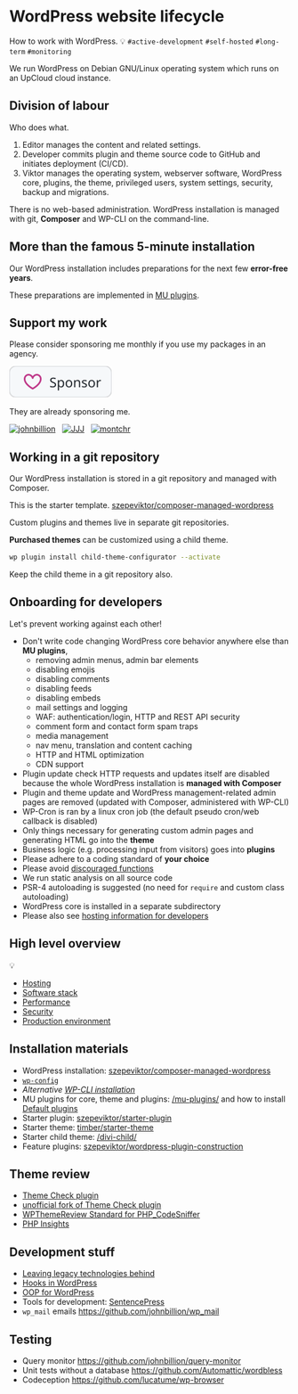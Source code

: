 # WordPress website lifecycle

How to work with WordPress. :bulb: `#active-development` `#self-hosted` `#long-term` `#monitoring`

We run WordPress on Debian GNU/Linux operating system which runs on an UpCloud cloud instance.

## Division of labour

Who does what.

1. Editor manages the content and related settings.
2. Developer commits plugin and theme source code to GitHub and initiates deployment (CI/CD).
3. Viktor manages the operating system, webserver software, WordPress core, plugins, the theme,
    privileged users, system settings, security, backup and migrations.

There is no web-based administration.
WordPress installation is managed with git, **Composer** and WP-CLI on the command-line.

## More than the famous 5-minute installation

Our WordPress installation includes preparations for the next few **error-free years**.

These preparations are implemented in [MU plugins](/mu-plugins/).

## Support my work

Please consider sponsoring me monthly if you use my packages in an agency.

[![Sponsor](https://github.com/szepeviktor/.github/raw/master/.github/assets/github-like-sponsor-button.svg)](https://github.com/sponsors/szepeviktor)

They are already sponsoring me.

[<img src="https://github.com/johnbillion.png" width="50px" alt="johnbillion">](https://github.com/johnbillion)&nbsp;&nbsp;
[<img src="https://github.com/JJJ.png" width="50px" alt="JJJ">](https://github.com/JJJ)&nbsp;&nbsp;
[<img src="https://github.com/montchr.png" width="50px" alt="montchr">](https://github.com/montchr)&nbsp;&nbsp;

## Working in a git repository

Our WordPress installation is stored in a git repository
and managed with Composer.

This is the starter template.
[szepeviktor/composer-managed-wordpress](https://github.com/szepeviktor/composer-managed-wordpress)

Custom plugins and themes live in separate git repositories.

**Purchased themes** can be customized using a child theme.

```bash
wp plugin install child-theme-configurator --activate
```

Keep the child theme in a git repository also.

## Onboarding for developers

Let's prevent working against each other!

- Don't write code changing WordPress core behavior anywhere else than **MU plugins**,
    - removing admin menus, admin bar elements
    - disabling emojis
    - disabling comments
    - disabling feeds
    - disabling embeds
    - mail settings and logging
    - WAF: authentication/login, HTTP and REST API security
    - comment form and contact form spam traps
    - media management
    - nav menu, translation and content caching
    - HTTP and HTML optimization
    - CDN support
- Plugin update check HTTP requests and updates itself are disabled
  because the whole WordPress installation is **managed with Composer**
- Plugin and theme update and WordPress management-related admin pages are removed
  (updated with Composer, administered with WP-CLI)
- WP-Cron is ran by a linux cron job (the default pseudo cron/web callback is disabled)
- Only things necessary for generating custom admin pages
  and generating HTML go into the **theme**
- Business logic (e.g. processing input from visitors) goes into **plugins**
- Please adhere to a coding standard of **your choice**
- Please avoid [discouraged functions](https://github.com/szepeviktor/debian-server-tools/blob/master/webserver/laravel/phpcs.xml#L18)
- We run static analysis on all source code
- PSR-4 autoloading is suggested (no need for `require` and custom class autoloading)
- WordPress core is installed in a separate subdirectory
- Please also see [hosting information for developers](https://github.com/szepeviktor/debian-server-tools/blob/master/Onboarding.md#onboarding-for-developers)

## High level overview

:bulb:

- [Hosting](https://github.com/szepeviktor/infrastructure-for-hosting-web-applications)
- [Software stack](/WordPress-stack.md)
- [Performance](/WordPress-performance.md)
- [Security](/WordPress-security.md)
- [Production environment](https://github.com/szepeviktor/debian-server-tools/blob/master/webserver/Production-website.md)

## Installation materials

- WordPress installation: [szepeviktor/composer-managed-wordpress](https://github.com/szepeviktor/composer-managed-wordpress)
- [`wp-config`](/wp-config)
- _Alternative [WP-CLI installation](WP-CLI-installation.md)_
- MU plugins for core, theme and plugins: [/mu-plugins/](/mu-plugins) and how to install [Default plugins](/Plugins.md)
- Starter plugin: [szepeviktor/starter-plugin](https://github.com/szepeviktor/starter-plugin)
- Starter theme: [timber/starter-theme](https://github.com/timber/starter-theme/tree/2.x)
- Starter child theme: [/divi-child/](/divi-child)
- Feature plugins: [szepeviktor/wordpress-plugin-construction](https://github.com/szepeviktor/wordpress-plugin-construction)

## Theme review

- [Theme Check plugin](https://wordpress.org/plugins/theme-check/)
- [unofficial fork of Theme Check plugin](https://themecheck.info/)
- [WPThemeReview Standard for PHP_CodeSniffer](https://github.com/WPTRT/WPThemeReview)
- [PHP Insights](https://github.com/nunomaduro/phpinsights)

## Development stuff

- [Leaving legacy technologies behind](https://github.com/szepeviktor/starter-plugin)
- [Hooks in WordPress](/WordPress-hooks.md)
- [OOP for WordPress](/WordPress-OOP.md)
- Tools for development: [SentencePress](https://github.com/szepeviktor/SentencePress)
- `wp_mail` emails https://github.com/johnbillion/wp_mail

## Testing

- Query monitor https://github.com/johnbillion/query-monitor
- Unit tests without a database https://github.com/Automattic/wordbless
- Codeception https://github.com/lucatume/wp-browser
